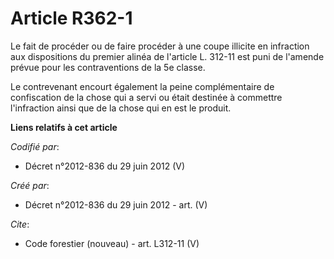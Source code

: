 # Article R362-1

Le fait de procéder ou de faire procéder à une coupe illicite en infraction aux dispositions du premier alinéa de l'article
L. 312-11 est puni de l'amende prévue pour les contraventions de la 5e classe. 

Le contrevenant encourt également la peine complémentaire de confiscation de la chose qui a servi ou était destinée à
commettre l'infraction ainsi que de la chose qui en est le produit.

**Liens relatifs à cet article**

_Codifié par_:

  - Décret n°2012-836 du 29 juin 2012 (V)

_Créé par_:

  - Décret n°2012-836 du 29 juin 2012 - art. (V)

_Cite_:

  - Code forestier (nouveau) - art. L312-11 (V)
